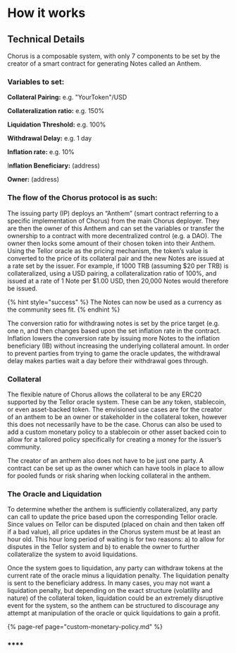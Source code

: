 # How it works

## Technical Details

Chorus is a composable system, with only 7 components to be set by the creator of a smart contract for generating Notes called an Anthem.

### Variables to set:

**Collateral Pairing:** e.g. "YourToken"/USD

**Collateralization ratio:** e.g. 150%

**Liquidation Threshold:** e.g. 100%

**Withdrawal Delay:** e.g. 1 day

**Inflation rate:** e.g. 10%

I**nflation Beneficiary:** \(address\)

**Owner:** \(address\)

### The flow of the Chorus protocol is as such:

The issuing party \(IP\) deploys an “Anthem” \(smart contract referring to a specific implementation of Chorus\) from the main Chorus deployer. They are then the owner of this Anthem and can set the variables or transfer the ownership to a contract with more decentralized control \(e.g. a DAO\). The owner then locks some amount of their chosen token into their Anthem. Using the Tellor oracle as the pricing mechanism, the token’s value is converted to the price of its collateral pair and the new Notes are issued at a rate set by the issuer. For example, if 1000 TRB \(assuming $20 per TRB\) is collateralized, using a USD pairing, a collateralization ratio of 100%, and issued at a rate of 1 Note per $1.00 USD, then 20,000 Notes would therefore be issued.

{% hint style="success" %}
The Notes can now be used as a currency as the community sees fit.
{% endhint %}

The conversion ratio for withdrawing notes is set by the price target \(e.g. one n, and then changes based upon the set inflation rate in the contract. Inflation lowers the conversion rate by issuing more Notes to the inflation beneficiary \(IB\) without increasing the underlying collateral amount. In order to prevent parties from trying to game the oracle updates, the withdrawal delay makes parties wait a day before their withdrawal goes through.

### **Collateral**

The flexible nature of Chorus allows the collateral to be any ERC20 supported by the Tellor oracle system. These can be any token, stablecoin, or even asset-backed token. The envisioned use cases are for the creator of an anthem to be an owner or stakeholder in the collateral token, however this does not necessarily have to be the case. Chorus can also be used to add a custom monetary policy to a stablecoin or other asset backed coin to allow for a tailored policy specifically for creating a money for the issuer’s community.

The creator of an anthem also does not have to be just one party. A contract can be set up as the owner which can have tools in place to allow for pooled funds or risk sharing when locking collateral in the anthem.

### **The Oracle and Liquidation**

To determine whether the anthem is sufficiently collateralized, any party can call to update the price based upon the corresponding Tellor oracle. Since values on Tellor can be disputed \(placed on chain and then taken off if a bad value\), all price updates in the Chorus system must be at least an hour old. This hour long period of waiting is for two reasons: a\) to allow for disputes in the Tellor system and b\) to enable the owner to further collateralize the system to avoid liquidations.

Once the system goes to liquidation, any party can withdraw tokens at the current rate of the oracle minus a liquidation penalty. The liquidation penalty is sent to the beneficiary address. In many cases, you may not want a liquidation penalty, but depending on the exact structure \(volatility and nature\) of the collateral token, liquidation could be an extremely disruptive event for the system, so the anthem can be structured to discourage any attempt at manipulation of the oracle or quick liquidations to gain a profit.

{% page-ref page="custom-monetary-policy.md" %}

### \*\*\*\*

